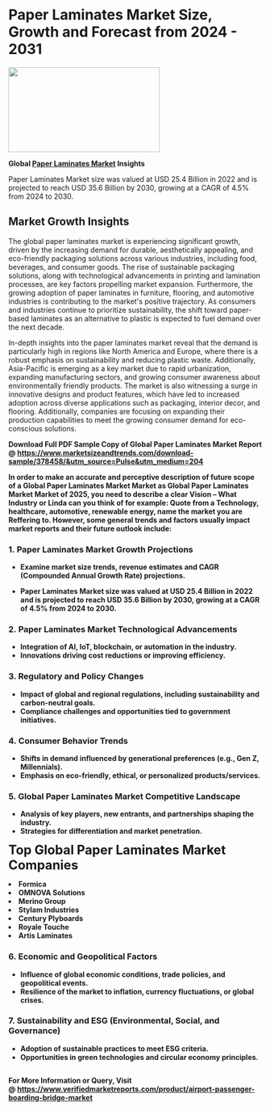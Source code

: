 <H1>Paper Laminates Market Size, Growth and Forecast from 2024 - 2031</H1><img class="aligncenter size-medium wp-image-584254" src="https://thirdeyenews.in/wp-content/uploads/2024/09/Global-Market-Research-300x168.jpeg" alt="" width="300" height="168" /><p><strong>Global&nbsp;<a href="https://www.marketsizeandtrends.com/download-sample/378458/&amp;utm_source=Pulse&amp;utm_medium=204">Paper Laminates Market</a> Insights</strong></p><p>Paper Laminates Market size was valued at USD 25.4 Billion in 2022 and is projected to reach USD 35.6 Billion by 2030, growing at a CAGR of 4.5% from 2024 to 2030.</p><p><h2>Market Growth Insights</h2> <p>The global paper laminates market is experiencing significant growth, driven by the increasing demand for durable, aesthetically appealing, and eco-friendly packaging solutions across various industries, including food, beverages, and consumer goods. The rise of sustainable packaging solutions, along with technological advancements in printing and lamination processes, are key factors propelling market expansion. Furthermore, the growing adoption of paper laminates in furniture, flooring, and automotive industries is contributing to the market's positive trajectory. As consumers and industries continue to prioritize sustainability, the shift toward paper-based laminates as an alternative to plastic is expected to fuel demand over the next decade.</p> <p><strong></strong></p> <p>In-depth insights into the paper laminates market reveal that the demand is particularly high in regions like North America and Europe, where there is a robust emphasis on sustainability and reducing plastic waste. Additionally, Asia-Pacific is emerging as a key market due to rapid urbanization, expanding manufacturing sectors, and growing consumer awareness about environmentally friendly products. The market is also witnessing a surge in innovative designs and product features, which have led to increased adoption across diverse applications such as packaging, interior decor, and flooring. Additionally, companies are focusing on expanding their production capabilities to meet the growing consumer demand for eco-conscious solutions.</p> <p><strong></p><p><span class=""><strong>Download Full PDF Sample Copy of Global Paper Laminates Market Report</strong> @ <a href="https://www.marketsizeandtrends.com/download-sample/378458/&amp;utm_source=Pulse&amp;utm_medium=204" target="_blank">https://www.marketsizeandtrends.com/download-sample/378458/&amp;utm_source=Pulse&amp;utm_medium=204</a></span></p><p>In order to make an accurate and perceptive description of future scope of a Global&nbsp;Paper Laminates Market Market as Global&nbsp;Paper Laminates Market Market of 2025, you need to describe a clear Vision &ndash; What Industry or Linda can you think of for example: Quote from a Technology, healthcare, automotive, renewable energy, name the market you are Reffering to. However, some general trends and factors usually impact market reports and their future outlook include:</p><h3>1.&nbsp;<strong>Paper Laminates Market Growth Projections</strong></h3><ul><li>Examine market size trends, revenue estimates and CAGR (Compounded Annual Growth Rate) projections.</li><li><p>Paper Laminates Market size was valued at USD 25.4 Billion in 2022 and is projected to reach USD 35.6 Billion by 2030, growing at a CAGR of 4.5% from 2024 to 2030.</p></li></ul><h3>2.&nbsp;<strong>Paper Laminates Market Technological Advancements</strong></h3><ul><li>Integration of AI, IoT, blockchain, or automation in the industry.</li><li>Innovations driving cost reductions or improving efficiency.</li></ul><h3>3.&nbsp;<strong>Regulatory and Policy Changes</strong></h3><ul><li>Impact of global and regional regulations, including sustainability and carbon-neutral goals.</li><li>Compliance challenges and opportunities tied to government initiatives.</li></ul><h3>4.&nbsp;<strong>Consumer Behavior Trends</strong></h3><ul><li>Shifts in demand influenced by generational preferences (e.g., Gen Z, Millennials).</li><li>Emphasis on eco-friendly, ethical, or personalized products/services.</li></ul><h3>5.&nbsp;<strong>Global Paper Laminates Market Competitive Landscape</strong></h3><ul><li>Analysis of key players, new entrants, and partnerships shaping the industry.</li><li>Strategies for differentiation and market penetration.</li></ul><p data-pm-slice="1 1 []"><span style="color: inherit; font-family: inherit; font-size: 25px;">Top Global Paper Laminates Market Companies</span></p><div class="" data-test-id=""><p><li>Formica</li><li> OMNOVA Solutions</li><li> Merino Group</li><li> Stylam Industries</li><li> Century Plyboards</li><li> Royale Touche</li><li> Artis Laminates</li></p></div><h3>6.&nbsp;<strong>Economic and Geopolitical Factors</strong></h3><ul><li>Influence of global economic conditions, trade policies, and geopolitical events.</li><li>Resilience of the market to inflation, currency fluctuations, or global crises.</li></ul><h3>7.&nbsp;<strong>Sustainability and ESG (Environmental, Social, and Governance)</strong></h3><ul><li>Adoption of sustainable practices to meet ESG criteria.</li><li>Opportunities in green technologies and circular economy principles.</li></ul><h2><strong style="font-size: 14px;">For More Information or Query, Visit @&nbsp;</strong><a style="background-color: #ffffff; font-size: 14px;" href="https://www.marketsizeandtrends.com/report/paper-laminates-market/" target="_blank">https://www.verifiedmarketreports.com/product/airport-passenger-boarding-bridge-market</a></h2>
